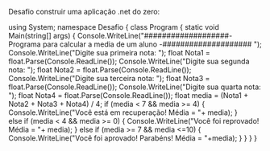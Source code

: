 Desafio construir uma aplicação .net do zero: 


using System;
namespace Desafio
{
    class Program
    {
        static void Main(string[] args)
        {
         Console.WriteLine("###################- Programa para calcular a media de um aluno -#################### ");
         Console.WriteLine("Digite sua primeira nota: ");
         float Nota1 = float.Parse(Console.ReadLine()); 
         Console.WriteLine("Digite sua segunda nota: ");
         float Nota2 = float.Parse(Console.ReadLine()); 
         Console.WriteLine("Digite sua terceira nota: ");
         float Nota3 = float.Parse(Console.ReadLine()); 
         Console.WriteLine("Digite sua quarta nota: ");
         float Nota4 = float.Parse(Console.ReadLine()); 
         float media = (Nota1 + Nota2 + Nota3 + Nota4) / 4;
         if (media < 7 && media >= 4)
         {
             Console.WriteLine("Você está em recuperação! Média = "+ media);
         }  
         else if (media < 4 && media >= 0)
         {
             Console.WriteLine("Você foi reprovado! Média = "+ media);
         }
         else if (media >= 7 && media <=10)
         {
             Console.WriteLine("Você foi aprovado! Parabéns! Média = "+media);
         }
        }
    }
}